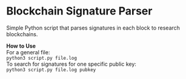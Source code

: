 # Blockchain Signature Parser
Simple Python script that parses signatures in each block to research blockchains. 

**How to Use**  
For a general file:  
```python3 script.py file.log```  
To search for signatures for one specific public key:  
```python3 script.py file.log pubkey```

